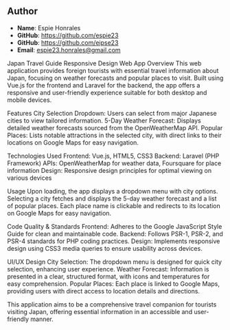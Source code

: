 
## Author
- **Name**: Espie Honrales
- **GitHub**: https://github.com/espie23
- **GitHub**: https://github.com/eipse23
- **Email**: espie23.honrales@gmail.com

Japan Travel Guide Responsive Design Web App
Overview
This web application provides foreign tourists with essential travel information about Japan, focusing on weather forecasts and popular places to visit. Built using Vue.js for the frontend and Laravel for the backend, the app offers a responsive and user-friendly experience suitable for both desktop and mobile devices.

Features
City Selection Dropdown: Users can select from major Japanese cities to view tailored information.
5-Day Weather Forecast: Displays detailed weather forecasts sourced from the OpenWeatherMap API.
Popular Places: Lists notable attractions in the selected city, with direct links to their locations on Google Maps for easy navigation.

Technologies Used
Frontend: Vue.js, HTML5, CSS3
Backend: Laravel (PHP Framework)
APIs: OpenWeatherMap for weather data, Foursquare for place information
Design: Responsive design principles for optimal viewing on various devices

Usage
Upon loading, the app displays a dropdown menu with city options.
Selecting a city fetches and displays the 5-day weather forecast and a list of popular places.
Each place name is clickable and redirects to its location on Google Maps for easy navigation.

Code Quality & Standards
Frontend: Adheres to the Google JavaScript Style Guide for clean and maintainable code.
Backend: Follows PSR-1, PSR-2, and PSR-4 standards for PHP coding practices.
Design: Implements responsive design using CSS3 media queries to ensure usability across devices.

UI/UX Design
City Selection: The dropdown menu is designed for quick city selection, enhancing user experience.
Weather Forecast: Information is presented in a clear, structured format, with icons and temperatures for easy comprehension.
Popular Places: Each place is linked to Google Maps, providing users with direct access to location details and directions.

This application aims to be a comprehensive travel companion for tourists visiting Japan, offering essential information in an accessible and user-friendly manner.

